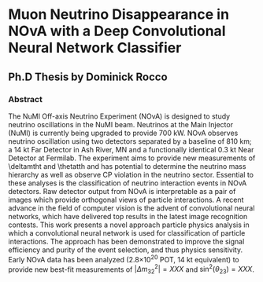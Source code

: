 # Muon Neutrino Disappearance in NOvA with a Deep Convolutional Neural Network Classifier
## Ph.D Thesis by Dominick Rocco

### Abstract
The NuMI Off-axis Neutrino Experiment (NOvA) is designed to study neutrino
oscillations in the NuMI beam.
Neutrinos at the Main Injector
(NuMI) is currently being upgraded to provide 700 kW.
NOvA observes neutrino oscillation using two detectors separated
by a baseline of 810 km;
a 14 kt Far Detector in Ash River, MN and a functionally
identical 0.3 kt Near Detector at Fermilab.
The experiment aims to provide new measurements of \deltamtht and \thetatth
and has potential to determine the neutrino mass hierarchy as well as observe
CP violation in the neutrino sector.
Essential to these analyses is the classification of neutrino
interaction events in NOvA detectors.
Raw detector output from NOvA is interpretable as a pair
of images which provide orthogonal views of particle interactions.
A recent advance in the field of computer vision
is the advent of convolutional neural networks, which have
delivered top results in the latest image recognition contests.
This work presents a novel approach particle physics analysis
in which a convolutional neural network is used for classification
of particle interactions.
The approach has been demonstrated to improve the signal efficiency and purity
of the event selection, and thus physics sensitivity.
Early NOvA data has been analyzed (2.8$\times10^{20}$ POT, 14 kt equivalent)
to provide new best-fit measurements of
$|\Delta m^2_{32}| = XXX$ and
$\sin^2(\theta_{23}) = XXX$.
